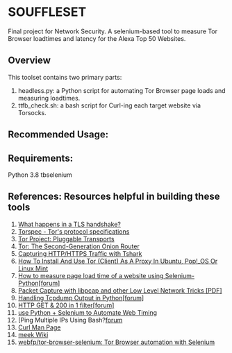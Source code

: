 # SOUFFLESET
Final project for Network Security. A selenium-based tool to measure Tor Browser loadtimes and latency for the Alexa Top 50 Websites.

## Overview
This toolset contains two primary parts:
1. headless.py: a Python script for automating Tor Browser page loads and measuring loadtimes.
2. ttfb_check.sh: a bash script for Curl-ing each target website via Torsocks.

## Recommended Usage:

## Requirements:
Python 3.8
tbselenium

## References: Resources helpful in building these tools
1. [What happens in a TLS handshake?](https://www.cloudflare.com/learning/ssl/what-happens-in-a-tls-handshake/)
2. [Torspec - Tor's protocol specifications](https://gitweb.torproject.org/torspec.git/tree/pt-spec.txt)
3. [Tor Project: Pluggable Transports](https://2019.www.torproject.org/docs/pluggable-transports.html.en)
4. [Tor: The Second-Generation Onion Router](https://www.usenix.org/legacy/publications/library/proceedings/sec04/tech/full_papers/dingledine/dingledine.pdf)
5. [Capturing HTTP/HTTPS Traffic with Tshark](https://reberhardt.com/blog/2016/10/10/capturing-https-traffic-with-tshark.html)
6. [How To Install And Use Tor (Client) As A Proxy In Ubuntu, Pop!_OS Or Linux Mint](https://www.linuxuprising.com/2018/10/how-to-install-and-use-tor-as-proxy-in.html)
7. [How to measure page load time of a website using Selenium-Python[forum]](https://www.edureka.co/community/52561/how-measure-page-load-time-of-website-using-selenium-python)
8. [Packet Capture with libpcap and other Low Level Network Tricks [PDF]](https://eecs.wsu.edu/~sshaikot/docs/lbpcap/libpcap-tutorial.pdf)
9. [Handling Tcpdump Output in Python[forum]](https://stackoverflow.com/questions/17904231/handling-tcpdump-output-in-python)
10. [HTTP GET & 200 in 1 filter[forum]](https://osqa-ask.wireshark.org/questions/9024/http-get-200-in-1-filter/)
11. [use Python + Selenium to Automate Web Timing](https://mkaz.blog/code/use-python-selenium-to-automate-web-timing/)
12. [Ping Multiple IPs Using Bash?[forum](https://askubuntu.com/questions/413367/ping-multiple-ips-using-bash)
13. [Curl Man Page](https://curl.se/docs/manpage.html)
14. [meek Wiki](https://gitlab.torproject.org/legacy/trac/-/wikis/doc/meek)
15. [webfp/tor-browser-selenium: Tor Browser automation with Selenium](https://github.com/webfp/tor-browser-selenium)
